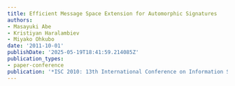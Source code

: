 ```yaml
---
title: Efficient Message Space Extension for Automorphic Signatures
authors:
- Masayuki Abe
- Kristiyan Haralambiev
- Miyako Ohkubo
date: '2011-10-01'
publishDate: '2025-05-19T18:41:59.214085Z'
publication_types:
- paper-conference
publication: '*ISC 2010: 13th International Conference on Information Security*'
---
```

